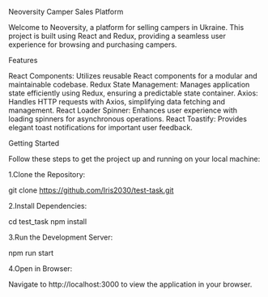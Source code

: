 Neoversity Camper Sales Platform

Welcome to Neoversity, a platform for selling campers in Ukraine. This project is built using React and Redux, providing a seamless user experience for browsing and purchasing campers.

Features

React Components: Utilizes reusable React components for a modular and maintainable codebase.
Redux State Management: Manages application state efficiently using Redux, ensuring a predictable state container.
Axios: Handles HTTP requests with Axios, simplifying data fetching and management.
React Loader Spinner: Enhances user experience with loading spinners for asynchronous operations.
React Toastify: Provides elegant toast notifications for important user feedback.

Getting Started

Follow these steps to get the project up and running on your local machine:

1.Clone the Repository:

git clone https://github.com/Iris2030/test-task.git

2.Install Dependencies:

cd test_task
npm install

3.Run the Development Server:

npm run start

4.Open in Browser:

Navigate to http://localhost:3000 to view the application in your browser.
